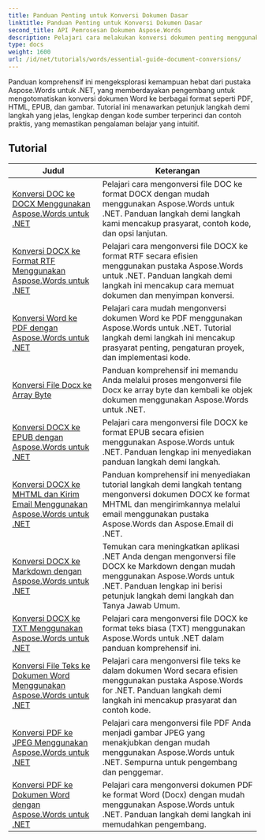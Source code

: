 ```yaml
---
title: Panduan Penting untuk Konversi Dokumen Dasar
linktitle: Panduan Penting untuk Konversi Dokumen Dasar
second_title: API Pemrosesan Dokumen Aspose.Words
description: Pelajari cara melakukan konversi dokumen penting menggunakan Aspose.Words untuk .NET. Panduan ini mencakup petunjuk langkah demi langkah untuk mengonversi file Word ke PDF, TXT, HTML, dan lainnya.
type: docs
weight: 1600
url: /id/net/tutorials/words/essential-guide-document-conversions/
---
```


Panduan komprehensif ini mengeksplorasi kemampuan hebat dari pustaka Aspose.Words untuk .NET, yang memberdayakan pengembang untuk mengotomatiskan konversi dokumen Word ke berbagai format seperti PDF, HTML, EPUB, dan gambar. Tutorial ini menawarkan petunjuk langkah demi langkah yang jelas, lengkap dengan kode sumber terperinci dan contoh praktis, yang memastikan pengalaman belajar yang intuitif.

 ## Tutorial
| Judul | Keterangan |
| --- | --- |
| [Konversi DOC ke DOCX Menggunakan Aspose.Words untuk .NET](./convert-doc-to-docx/) | Pelajari cara mengonversi file DOC ke format DOCX dengan mudah menggunakan Aspose.Words untuk .NET. Panduan langkah demi langkah kami mencakup prasyarat, contoh kode, dan opsi lanjutan.  |
| [Konversi DOCX ke Format RTF Menggunakan Aspose.Words untuk .NET](./convert-docx-to-rtf/) | Pelajari cara mengonversi file DOCX ke format RTF secara efisien menggunakan pustaka Aspose.Words untuk .NET. Panduan langkah demi langkah ini mencakup cara memuat dokumen dan menyimpan konversi. |  
| [Konversi Word ke PDF dengan Aspose.Words untuk .NET](./convert-word-to-pdf/) | Pelajari cara mudah mengonversi dokumen Word ke PDF menggunakan Aspose.Words untuk .NET. Tutorial langkah demi langkah ini mencakup prasyarat penting, pengaturan proyek, dan implementasi kode. | 
| [Konversi File Docx ke Array Byte](./convert-docx-to-byte-arrays/) | Panduan komprehensif ini memandu Anda melalui proses mengonversi file Docx ke array byte dan kembali ke objek dokumen menggunakan Aspose.Words untuk .NET. |  
| [Konversi DOCX ke EPUB dengan Aspose.Words untuk .NET](./convert-docx-to-epub/) | Pelajari cara mengonversi file DOCX ke format EPUB secara efisien menggunakan Aspose.Words untuk .NET. Panduan lengkap ini menyediakan panduan langkah demi langkah. |
| [Konversi DOCX ke MHTML dan Kirim Email Menggunakan Aspose.Words untuk .NET](./convert-docx-to-mhtml-send-email/) | Panduan komprehensif ini menyediakan tutorial langkah demi langkah tentang mengonversi dokumen DOCX ke format MHTML dan mengirimkannya melalui email menggunakan pustaka Aspose.Words dan Aspose.Email di .NET. |
| [Konversi DOCX ke Markdown dengan Aspose.Words untuk .NET](./convert-docx-to-markdown/) | Temukan cara meningkatkan aplikasi .NET Anda dengan mengonversi file DOCX ke Markdown dengan mudah menggunakan Aspose.Words untuk .NET. Panduan lengkap ini berisi petunjuk langkah demi langkah dan Tanya Jawab Umum. |
| [Konversi DOCX ke TXT Menggunakan Aspose.Words untuk .NET](./convert-docx-to-txt/) | Pelajari cara mengonversi file DOCX ke format teks biasa (TXT) menggunakan Aspose.Words untuk .NET dalam panduan komprehensif ini. |
| [Konversi File Teks ke Dokumen Word Menggunakan Aspose.Words untuk .NET](./convert-text-files-to-word-documents/) | Pelajari cara mengonversi file teks ke dalam dokumen Word secara efisien menggunakan pustaka Aspose.Words for .NET. Panduan langkah demi langkah ini mencakup prasyarat dan contoh kode. | 
| [Konversi PDF ke JPEG Menggunakan Aspose.Words untuk .NET](./convert-pdf-to-jpeg/) | Pelajari cara mengonversi file PDF Anda menjadi gambar JPEG yang menakjubkan dengan mudah menggunakan Aspose.Words untuk .NET. Sempurna untuk pengembang dan penggemar. |
| [Konversi PDF ke Dokumen Word dengan Aspose.Words untuk .NET](./convert-pdf-to-word/) | Pelajari cara mengonversi dokumen PDF ke format Word (Docx) dengan mudah menggunakan Aspose.Words untuk .NET. Panduan langkah demi langkah ini memudahkan pengembang. |